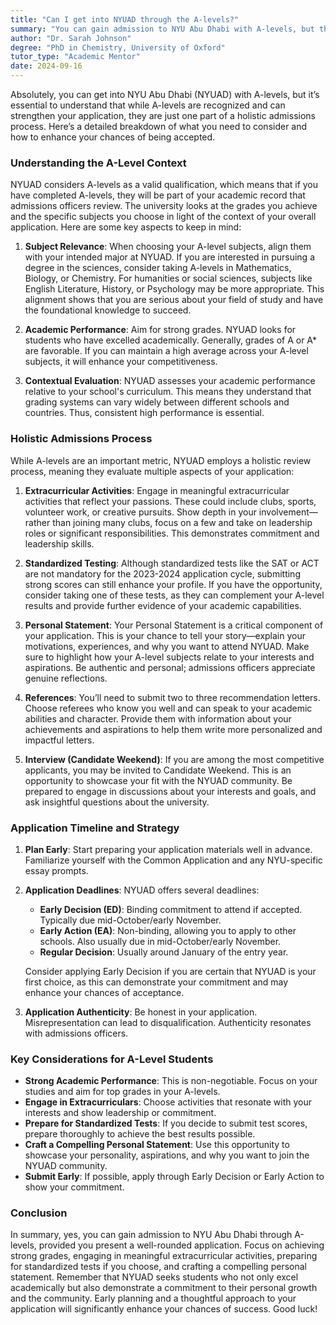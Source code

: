 ```yaml
---
title: "Can I get into NYUAD through the A-levels?"
summary: "You can gain admission to NYU Abu Dhabi with A-levels, but they are part of a holistic review process that includes other application aspects."
author: "Dr. Sarah Johnson"
degree: "PhD in Chemistry, University of Oxford"
tutor_type: "Academic Mentor"
date: 2024-09-16
---
```


Absolutely, you can get into NYU Abu Dhabi (NYUAD) with A-levels, but it’s essential to understand that while A-levels are recognized and can strengthen your application, they are just one part of a holistic admissions process. Here’s a detailed breakdown of what you need to consider and how to enhance your chances of being accepted.

### Understanding the A-Level Context

NYUAD considers A-levels as a valid qualification, which means that if you have completed A-levels, they will be part of your academic record that admissions officers review. The university looks at the grades you achieve and the specific subjects you choose in light of the context of your overall application. Here are some key aspects to keep in mind:

1. **Subject Relevance**: When choosing your A-level subjects, align them with your intended major at NYUAD. If you are interested in pursuing a degree in the sciences, consider taking A-levels in Mathematics, Biology, or Chemistry. For humanities or social sciences, subjects like English Literature, History, or Psychology may be more appropriate. This alignment shows that you are serious about your field of study and have the foundational knowledge to succeed.

2. **Academic Performance**: Aim for strong grades. NYUAD looks for students who have excelled academically. Generally, grades of A or A* are favorable. If you can maintain a high average across your A-level subjects, it will enhance your competitiveness.

3. **Contextual Evaluation**: NYUAD assesses your academic performance relative to your school's curriculum. This means they understand that grading systems can vary widely between different schools and countries. Thus, consistent high performance is essential.

### Holistic Admissions Process

While A-levels are an important metric, NYUAD employs a holistic review process, meaning they evaluate multiple aspects of your application:

1. **Extracurricular Activities**: Engage in meaningful extracurricular activities that reflect your passions. These could include clubs, sports, volunteer work, or creative pursuits. Show depth in your involvement—rather than joining many clubs, focus on a few and take on leadership roles or significant responsibilities. This demonstrates commitment and leadership skills.

2. **Standardized Testing**: Although standardized tests like the SAT or ACT are not mandatory for the 2023-2024 application cycle, submitting strong scores can still enhance your profile. If you have the opportunity, consider taking one of these tests, as they can complement your A-level results and provide further evidence of your academic capabilities.

3. **Personal Statement**: Your Personal Statement is a critical component of your application. This is your chance to tell your story—explain your motivations, experiences, and why you want to attend NYUAD. Make sure to highlight how your A-level subjects relate to your interests and aspirations. Be authentic and personal; admissions officers appreciate genuine reflections.

4. **References**: You’ll need to submit two to three recommendation letters. Choose referees who know you well and can speak to your academic abilities and character. Provide them with information about your achievements and aspirations to help them write more personalized and impactful letters.

5. **Interview (Candidate Weekend)**: If you are among the most competitive applicants, you may be invited to Candidate Weekend. This is an opportunity to showcase your fit with the NYUAD community. Be prepared to engage in discussions about your interests and goals, and ask insightful questions about the university.

### Application Timeline and Strategy

1. **Plan Early**: Start preparing your application materials well in advance. Familiarize yourself with the Common Application and any NYU-specific essay prompts. 

2. **Application Deadlines**: NYUAD offers several deadlines:
    - **Early Decision (ED)**: Binding commitment to attend if accepted. Typically due mid-October/early November.
    - **Early Action (EA)**: Non-binding, allowing you to apply to other schools. Also usually due in mid-October/early November.
    - **Regular Decision**: Usually around January of the entry year.

   Consider applying Early Decision if you are certain that NYUAD is your first choice, as this can demonstrate your commitment and may enhance your chances of acceptance.

3. **Application Authenticity**: Be honest in your application. Misrepresentation can lead to disqualification. Authenticity resonates with admissions officers.

### Key Considerations for A-Level Students

- **Strong Academic Performance**: This is non-negotiable. Focus on your studies and aim for top grades in your A-levels.
- **Engage in Extracurriculars**: Choose activities that resonate with your interests and show leadership or commitment.
- **Prepare for Standardized Tests**: If you decide to submit test scores, prepare thoroughly to achieve the best results possible.
- **Craft a Compelling Personal Statement**: Use this opportunity to showcase your personality, aspirations, and why you want to join the NYUAD community.
- **Submit Early**: If possible, apply through Early Decision or Early Action to show your commitment.

### Conclusion

In summary, yes, you can gain admission to NYU Abu Dhabi through A-levels, provided you present a well-rounded application. Focus on achieving strong grades, engaging in meaningful extracurricular activities, preparing for standardized tests if you choose, and crafting a compelling personal statement. Remember that NYUAD seeks students who not only excel academically but also demonstrate a commitment to their personal growth and the community. Early planning and a thoughtful approach to your application will significantly enhance your chances of success. Good luck!
    